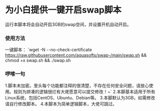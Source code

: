 <h1>为小白提供一键开启swap脚本</h1>
运行本脚本将会自动开启3GB的swap空间，并设置开机自动开启。

### 使用方法
一键脚本：
`wget -N --no-check-certificate https://raw.githubusercontent.com/aquasofts/swap-/main/swap.sh && chmod +x swap.sh && ./swap.sh

### 啰嗦一句
1.脚本未加密。里头每个功能都注释的很清楚，不存在任何安全问题，请放心使用。规则为拼凑的逻辑很烂有大佬愿意可以提交修改！~`
2.本脚基本适用于所有Linux系统，包括CentOS、Ubuntu、Debian等。
3.本脚默认为3GB，如需修改请自行修改脚本。
4.本脚本为简单逻辑脚本，大佬可跳过。
